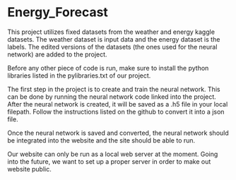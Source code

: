 # Energy_Forecast

This project utilizes fixed datasets from the weather and energy kaggle datasets. The weather dataset is input data and the energy dataset is the labels. The edited versions of the datasets (the ones used for the neural network) are added to the project.

Before any other piece of code is run, make sure to install the python libraries listed in the pylibraries.txt of our project.

The first step in the project is to create and train the neural network. This can be done by running the neural network code linked into the project. 
After the neural network is created, it will be saved as a .h5 file in your local filepath. Follow the instructions listed on the github to convert it into a json file.

Once the neural network is saved and converted, the neural network should be integrated into the website and the site should be able to run. 

Our website can only be run as a local web server at the moment. Going into the future, we want to set up a proper server in order to make out website public.
